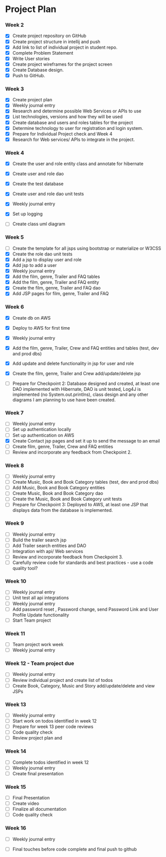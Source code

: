 # Project Plan

### Week 2
- [X] Create project repository on GitHub
- [X] Create project structure in intellij and push
- [X] Add link to list of individual project in student repo.
- [X] Complete Problem Statement
- [X] Write User stories
- [X] Create project wireframes for the project screen
- [X] Create Database design.
- [X] Push to GitHub.

### Week 3
- [X] Create project plan
- [X] Weekly journal entry
- [X] Research and determine possible Web Services or APIs to use
- [X] List technologies, versions and how they will be used
- [X] Create database and users and roles tables for the project
- [X] Determine technology to user for registration and login system.
- [X] Prepare for Individual Project check and Week 4
- [X] Research for Web services/ APIs to integrate in the project.

### Week 4
- [X] Create the user and role entity class and annotate for hibernate
- [X] Create user and role dao
- [X] Create the test database
- [X] Create user and role dao unit tests
- [X] Weekly journal entry
- [X] Set up logging
- [ ] Create class uml diagram


### Week 5

- [ ] Create the template for all jsps using bootstrap or materialize or W3CSS
- [X] Create the role dao unit tests
- [X] Add a jsp to display user and role
- [X] Add jsp to add a user
- [X] Weekly journal entry
- [X] Add the film, genre, Trailer and FAQ  tables
- [X] Add the film, genre, Trailer and FAQ  entity
- [X] Create the film, genre, Trailer and FAQ dao
- [X] Add JSP pages for film, genre, Trailer and FAQ

### Week 6
- [X] Create db on AWS
- [X] Deploy to AWS for first time
- [X] Weekly journal entry
- [X] Add the film, genre, Trailer, Crew and FAQ entities and tables (test, dev and prod dbs)
- [x] Add update and delete functionality in jsp for user and role
- [X] Create the film, genre, Trailer and Crew add/update/delete jsp
- [ ] Prepare for Checkpoint 2: Database designed and created, at least one DAO implemented with Hibernate, DAO is unit tested, Log4J is implemented (no System.out.printlns), class design and any other diagrams I am planning to use have been created.


### Week 7

- [ ] Weekly journal entry
- [ ] Set up authentication locally
- [ ] Set up authentication on AWS
- [x] Create Contact jsp pages and set it up to send the message to an email
- [ ] Create film, genre, Trailer, Crew and FAQ entities
- [ ] Review and incorporate any feedback from Checkpoint 2.

### Week 8

- [ ] Weekly journal entry
- [ ] Create Music, Book and Book Category tables (test, dev and prod dbs)
- [ ] Add Music, Book and Book Category entities
- [ ] Create Music, Book and Book Category dao
- [ ] Create the Music, Book and Book Category unit tests
- [ ] Prepare for Checkpoint 3: Deployed to AWS, at least one JSP that displays data from the database is implemented.

### Week 9
- [ ] Weekly journal entry
- [ ] Build the trailer search jsp
- [ ] Add Trailer search entities and DAO
- [ ] Integration with api/ Web services
- [ ] Review and incorporate feedback from Checkpoint 3.
- [ ] Carefully review code for standards and best practices - use a code quality tool?
### Week 10
- [ ] Weekly journal entry
- [ ] Unit test all api integrations
- [ ] Weekly journal entry
- [ ] Add password reset , Password change, send Password Link  and User Profile Update functionality
- [ ] Start Team project

### Week 11
- [ ]  Team project work week
- [ ] Weekly journal entry

### Week 12 - Team project due
- [ ] Weekly journal entry
- [ ] Review individual project and create list of todos
- [ ] Create Book, Category, Music and Story add/update/delete and view JSPs

### Week 13
- [ ] Weekly journal entry
- [ ] Start work on  todos identified in week 12
- [ ] Prepare for week 13 peer code reviews
- [ ] Code quality check
- [ ] Review project plan and

### Week 14
- [ ] Complete todos identified in week 12
- [ ] Weekly journal entry
- [ ] Create final presentation

### Week 15
- [ ] Final Presentation
- [ ] Create video
- [ ] Finalize all documentation
- [ ] Code quality check

### Week 16
- [ ] Weekly journal entry
- [ ] Final touches before code complete and final push to github







